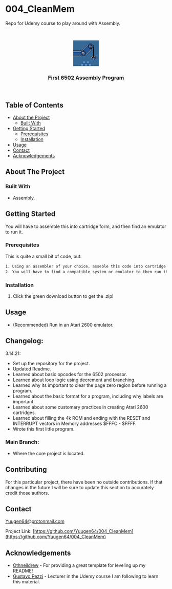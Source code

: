 <!-- *** UPDATE THIS FOR EACH REPO *** -->
# 004_CleanMem
Repo for Udemy course to play around with Assembly.

<!-- PROJECT LOGO -->
<br />
<p align="center">
  <a href="https://github.com/Yuugen64/004_CleanMem/README.md">
    <img src="001_AssemblySprite.png" alt="Logo" width="80" height="80">
  </a>

  <h3 align="center">First 6502 Assembly Program</h3>
  
  <br />
  </p>
</p>



<!-- TABLE OF CONTENTS -->
## Table of Contents

* [About the Project](#about-the-project)
  * [Built With](#built-with)
* [Getting Started](#getting-started)
  * [Prerequisites](#prerequisites)
  * [Installation](#installation)
* [Usage](#usage)
* [Contact](#contact)
* [Acknowledgements](#acknowledgements)




<!-- ABOUT THE PROJECT -->
## About The Project

<!-- [![Product Name Screen Shot][product-screenshot]](https://example.com) -->


### Built With
* Assembly.



<!-- GETTING STARTED -->
## Getting Started

You will have to assemble this into cartridge form, and then find an emulator to run it.



### Prerequisites

This is quite a small bit of code, but:
```sh
1. Using an assembler of your choice, asseble this code into cartridge format so that it can be executed.
2. You will have to find a compatible system or emulator to then run the code.
```

### Installation

1. Click the green download button to get the .zip!



<!-- USAGE EXAMPLES -->
## Usage
- (Recommended) Run in an Atari 2600 emulator.

<!-- CHANGELOG -->
## Changelog:
<!-- DATES and what changed/was accomplished on that day. -->

3.14.21:
- Set up the repository for the project.
- Updated Readme.
- Learned about basic opcodes for the 6502 processor.
- Learned about loop logic using decrement and branching.
- Learned why its important to clear the page zero region before running a program.
- Learned about the basic format for a program, including why labels are important.
- Learned about some customary practices in creating Atari 2600 cartridges.
- Learned about filling the 4k ROM and ending with the RESET and INTERRUPT vectors in Memory addresses $FFFC - $FFFF.
- Wrote this first little program.

### Main Branch:
- Where the core project is located.

<!-- CONTRIBUTING -->
## Contributing

For this particular project, there have been no outside contributions. If that changes in the future I will be sure to update this section to accurately credit those authors.



<!-- CONTACT -->
## Contact

Yuugen64@protonmail.com

<!-- ***Make sure to update REPO in BOTH URLs here*** -->
Project Link: [https://github.com/Yuugen64/004_CleanMem](https://github.com/Yuugen64/004_CleanMem)



<!-- ACKNOWLEDGEMENTS -->
## Acknowledgements
* [Othneildrew](https://github.com/othneildrew/Best-README-Template/blob/master/README.md) - For providing a great template for leveling up my README!
* [Gustavo Pezzi](https://www.udemy.com/course/programming-games-for-the-atari-2600/) - Lecturer in the Udemy course I am following to learn this material.

